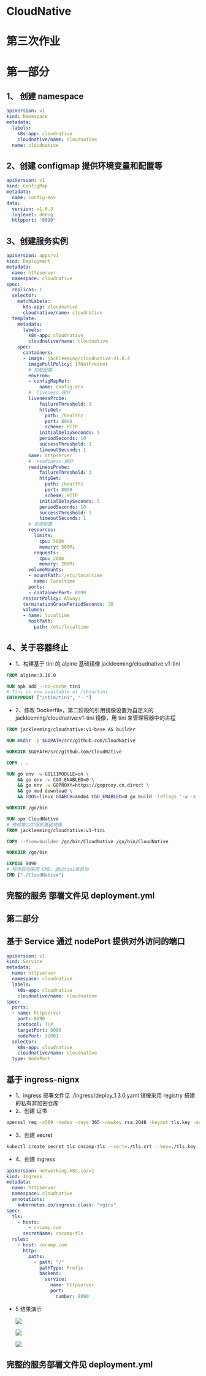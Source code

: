 # CloudNative

# 第三次作业

# 第一部分

## 1、 创建 namespace

```Yaml
apiVersion: v1
kind: Namespace
metadata:
  labels:
    k8s-app: cloudnative
    cloudnative/name: cloudnative
  name: cloudnative
```

## 2、创建 configmap 提供环境变量和配置等

```Yaml
apiVersion: v1
kind: ConfigMap
metadata:
  name: config-env
data:
  version: v1.0.3
  loglevel: debug
  httpport: "8090"
```

## 3、创建服务实例

```Yaml
apiVersion: apps/v1
kind: Deployment
metadata:
  name: httpserver
  namespace: cloudnative
spec:
  replicas: 1
  selector:
    matchLabels:
      k8s-app: cloudnative
      cloudnative/name: cloudnative
  template:
    metadata:
      labels:
        k8s-app: cloudnative
        cloudnative/name: cloudnative
    spec:
      containers:
      - image: jackleeming/cloudnative:v1.0.4
        imagePullPolicy: IfNotPresent
        # 加载配置
        envFrom:
        - configMapRef:
            name: config-env
        #  liveness 探针
        livenessProbe:
            failureThreshold: 3
            httpGet:
              path: /healthz
              port: 8090
              scheme: HTTP
            initialDelaySeconds: 5
            periodSeconds: 10
            successThreshold: 1
            timeoutSeconds: 1
        name: httpserver
        #  readiness 探针
        readinessProbe:
            failureThreshold: 3
            httpGet:
              path: /healthz
              port: 8090
              scheme: HTTP
            initialDelaySeconds: 5
            periodSeconds: 10
            successThreshold: 1
            timeoutSeconds: 1
        # 资源配置
        resources:
          limits:
            cpu: 500m
            memory: 500Mi
          requests:
            cpu: 200m
            memory: 200Mi
        volumeMounts:
        - mountPath: /etc/localtime
          name: localtime
        ports:
        - containerPort: 8090
      restartPolicy: Always
      terminationGracePeriodSeconds: 30
      volumes:
      - name: localtime
        hostPath:
          path: /etc/localtime
```

## 4、关于容器终止

- 1、构建基于 tini 的 alpine 基础镜像 jackleeming/cloudnative:v1-tini

```Dockerfile
FROM alpine:3.16.0

RUN apk add --no-cache tini
# Tini is now available at /sbin/tini
ENTRYPOINT ["/sbin/tini", "--"]
```

- 2、修改 Dockerfile，第二阶段的引用镜像设置为自定义的 jackleeming/cloudnative:v1-tini 镜像，用 tini 来管理容器中的进程

```Dockerfile
FROM jackleeming/cloudnative:v1-base AS builder

RUN mkdir -p $GOPATH/src/github.com/CloudNative

WORKDIR $GOPATH/src/github.com/CloudNative

COPY . .

RUN go env -w GO111MODULE=on \
    && go env -w CGO_ENABLED=0 \
    && go env -w GOPROXY=https://goproxy.cn,direct \
    && go mod download \
    && GOOS=linux GOARCH=amd64 CGO_ENABLED=0 go build -ldflags '-w -s -extldflags "-static"' -o /go/bin/CloudNative main.go

WORKDIR /go/bin

RUN upx CloudNative
# 修改第二阶段的基础镜像
FROM jackleeming/cloudnative:v1-tini

COPY --from=builder /go/bin/CloudNative /go/bin/CloudNative

WORKDIR /go/bin

EXPOSE 8090
# 程序启动采用 CMD，通过tini来启动
CMD ["./CloudNative"]
```

## 完整的服务 部署文件见 deployment.yml

## 第二部分

## 基于 Service 通过 nodePort 提供对外访问的端口

```Yaml
apiVersion: v1
kind: Service
metadata:
  name: httpserver
  namespace: cloudnative
  labels:
    k8s-app: cloudnative
    cloudnative/name: cloudnative
spec:
  ports:
  - name: httpserver
    port: 8090
    protocol: TCP
    targetPort: 8090
    nodePort: 32001
  selector:
    k8s-app: cloudnative
    cloudnative/name: cloudnative
  type: NodePort
```

## 基于 ingress-nignx

- 1、ingress 部署文件见 ./ingress/deploy_1.3.0.yaml 镜像采用 registry 搭建的私有非加密仓库
- 2、创建 证书

```sh
openssl req -x509 -nodes -days 365 -newkey rsa:2048 -keyout tls.key -out tls.crt -subj "/CN=cncamp.com/O=cncamp" -addext "subjectAltName = DNS:cncamp.com"
```

- 3、创建 secret

```sh
kubectl create secret tls cncamp-tls --cert=./tls.crt --key=./tls.key
```

- 4、创建 ingress

```Yaml
apiVersion: networking.k8s.io/v1
kind: Ingress
metadata:
  name: httpserver
  namespace: cloudnative
  annotations:
    kubernetes.io/ingress.class: "nginx"
spec:
  tls:
    - hosts:
        - cncamp.com
      secretName: cncamp-tls
  rules:
    - host: cncamp.com
      http:
        paths:
          - path: "/"
            pathType: Prefix
            backend:
              service:
                name: httpserver
                port:
                  number: 8090
```

- 5 结果演示

  ![](./p1.png)

  ![](./p2.png)

  ![](./p3.png)

## 完整的服务部署文件见 deployment.yml

